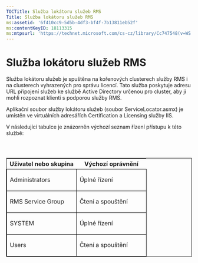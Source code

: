 ```yaml
---
TOCTitle: Služba lokátoru služeb RMS
Title: Služba lokátoru služeb RMS
ms:assetid: '6f410cc9-5d5b-4df3-bf4f-7b13811eb52f'
ms:contentKeyID: 18113315
ms:mtpsurl: 'https://technet.microsoft.com/cs-cz/library/Cc747548(v=WS.10)'
---
```


Služba lokátoru služeb RMS
==========================

Služba lokátoru služeb je spuštěna na kořenových clusterech služby RMS i na clusterech vyhrazených pro správu licencí. Tato služba poskytuje adresu URL připojení služeb ke službě Active Directory určenou pro cluster, aby ji mohli rozpoznat klienti s podporou služby RMS.

Aplikační soubor služby lokátoru služeb (soubor ServiceLocator.asmx) je umístěn ve virtuálních adresářích Certification a Licensing služby IIS.

V následující tabulce je znázorněn výchozí seznam řízení přístupu k této službě:

###  

<p> </p>
<table style="border:1px solid black;">
<colgroup>
<col width="50%" />
<col width="50%" />
</colgroup>
<thead>
<tr class="header">
<th>Uživatel nebo skupina</th>
<th>Výchozí oprávnění</th>
</tr>
</thead>
<tbody>
<tr class="odd">
<td style="border:1px solid black;"><p>Administrators</p></td>
<td style="border:1px solid black;"><p>Úplné řízení</p></td>
</tr>
<tr class="even">
<td style="border:1px solid black;"><p>RMS Service Group</p></td>
<td style="border:1px solid black;"><p>Čtení a spouštění</p></td>
</tr>
<tr class="odd">
<td style="border:1px solid black;"><p>SYSTEM</p></td>
<td style="border:1px solid black;"><p>Úplné řízení</p></td>
</tr>
<tr class="even">
<td style="border:1px solid black;"><p>Users</p></td>
<td style="border:1px solid black;"><p>Čtení a spouštění</p></td>
</tr>
</tbody>
</table>
